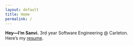 ```yaml
---
layout: default
title: Home
permalink: /
---
```

**Hey—I’m Sanvi.** 3rd year Software Engineering @ Carleton.  
Here’s my <a href="{{ site.resume_url | relative_url }}">resume</a>.
